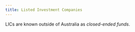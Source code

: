 ```yaml
---
title: Listed Investment Companies
---
```


LICs are known outside of Australia as *closed-ended funds*.
